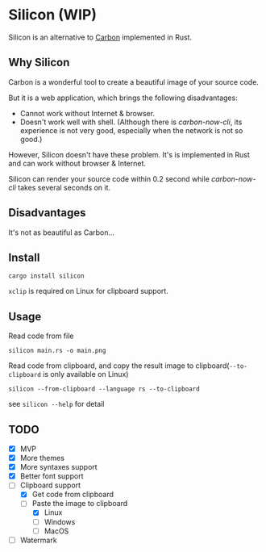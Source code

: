 # Silicon (WIP)

Silicon is an alternative to [Carbon](https://github.com/dawnlabs/carbon) implemented in Rust.

## Why Silicon

Carbon is a wonderful tool to create a beautiful image of your source code.

But it is a web application, which brings the following disadvantages:
 - Cannot work without Internet & browser.
 - Doesn't work well with shell. (Although there is _carbon-now-cli_, its experience is not very good, especially when the network is not so good.)

However, Silicon doesn't have these problem.
It's is implemented in Rust and can work without browser & Internet.

Silicon can render your source code within 0.2 second while _carbon-now-cli_ takes several seconds on it.

## Disadvantages

It's not as beautiful as Carbon...

## Install

```
cargo install silicon
```

`xclip` is required on Linux for clipboard support.

## Usage

Read code from file

```
silicon main.rs -o main.png 
```

Read code from clipboard, and copy the result image to clipboard(`--to-clipboard` is only available on Linux)

```
silicon --from-clipboard --language rs --to-clipboard
```

see `silicon --help` for detail

## TODO

- [x] MVP 
- [x] More themes
- [x] More syntaxes support
- [x] Better font support
- [ ] Clipboard support
  - [x] Get code from clipboard
  - [ ] Paste the image to clipboard
    - [x] Linux
    - [ ] Windows
    - [ ] MacOS
- [ ] Watermark
